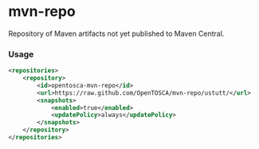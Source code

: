 # mvn-repo

Repository of Maven artifacts not yet published to Maven Central.


### Usage

```xml
<repositories>
    <repository>
        <id>opentosca-mvn-repo</id>        
        <url>https://raw.github.com/OpenTOSCA/mvn-repo/ustutt/</url>
        <snapshots>
            <enabled>true</enabled>
            <updatePolicy>always</updatePolicy>
        </snapshots>
    </repository>
</repositories>
```
